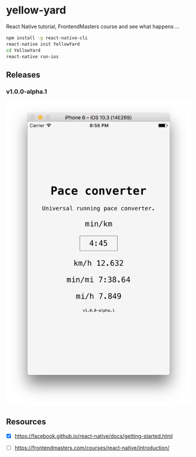 # yellow-yard

React Native tutorial, FrontendMasters course and see what happens ...

```bash
npm install -g react-native-cli
react-native init YellowYard
cd YellowYard
react-native run-ios
```

## Releases

### v1.0.0-alpha.1

![1.0.0-alpha.1](1.0.0-alpha.1.png "1.0.0-alpha.1")

## Resources

- [X] https://facebook.github.io/react-native/docs/getting-started.html

- [ ] https://frontendmasters.com/courses/react-native/introduction/
